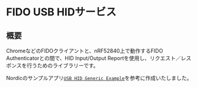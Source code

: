 # FIDO USB HIDサービス

## 概要

ChromeなどのFIDOクライアントと、nRF52840上で動作するFIDO Authenticatorとの間で、HID Input/Output Reportを使用し、リクエスト／レスポンスを行うためのライブラリーです。

Nordicのサンプルアプリ[`USB HID Generic Example`](https://infocenter.nordicsemi.com/topic/com.nordic.infocenter.sdk5.v15.2.0/usbd_hid_generic_example.html?cp=4_0_0_4_5_50_6)を参考に作成いたしました。

